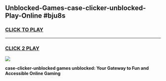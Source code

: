 
## Unblocked-Games-case-clicker-unblocked-Play-Online #bju8s
<h3>
<a href="https://news.freeplayer.one?title=case-clicker-unblocked&ref=3">CLICK TO PLAY</a></h3>
<hr>

<h3>
<a href="https://news.freeplayer.one?title=case-clicker-unblocked&ref=3">CLICK 2 PLAY</a>
  
</h3>

<a href="https://news.freeplayer.one?title=case-clicker-unblocked&ref=3"><img src="https://clearcache.store/games.png"></a>


**case-clicker-unblocked games unblocked: Your Gateway to Fun and Accessible Online Gaming**
